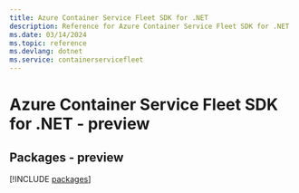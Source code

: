 ```yaml
---
title: Azure Container Service Fleet SDK for .NET
description: Reference for Azure Container Service Fleet SDK for .NET
ms.date: 03/14/2024
ms.topic: reference
ms.devlang: dotnet
ms.service: containerservicefleet
---
```

# Azure Container Service Fleet SDK for .NET - preview
## Packages - preview
[!INCLUDE [packages](container-service-fleet-index.md)]